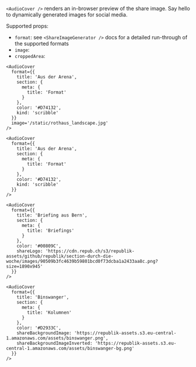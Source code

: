 `<AudioCover />` renders an in-browser preview of the share image. Say hello to dynamically generated images for social media.

Supported props:

- `format`: see `<ShareImageGenerator />` docs for a detailed run-through of the supported formats
- `image`:
- `croppedArea`:

```react
<AudioCover
  format={{
    title: 'Aus der Arena',
    section: {
      meta: {
        title: 'Format'
      }
    },
    color: '#D74132',
    kind: 'scribble'
  }}
  image='/static/rothaus_landscape.jpg'
/>
```


```react
<AudioCover
  format={{
    title: 'Aus der Arena',
    section: {
      meta: {
        title: 'Format'
      }
    },
    color: '#D74132',
    kind: 'scribble'
  }}
/>
```

```react
<AudioCover
  format={{
    title: 'Briefing aus Bern',
    section: {
      meta: {
        title: 'Briefings'
      }
    },
    color: '#00809C',
    shareLogo: 'https://cdn.repub.ch/s3/republik-assets/github/republik/section-durch-die-woche/images/90509b3fc4639b59801bcd0f73dcba1a2433aa8c.png?size=1890x945'
  }}
/>
```

```react
<AudioCover
  format={{
    title: 'Binswanger',
    section: {
      meta: {
        title: 'Kolumnen'
      }
    },
    color: '#D2933C',
    shareBackgroundImage: 'https://republik-assets.s3.eu-central-1.amazonaws.com/assets/binswanger.png',
    shareBackgroundImageInverted: 'https://republik-assets.s3.eu-central-1.amazonaws.com/assets/binswanger-bg.png'
  }}
/>
```
